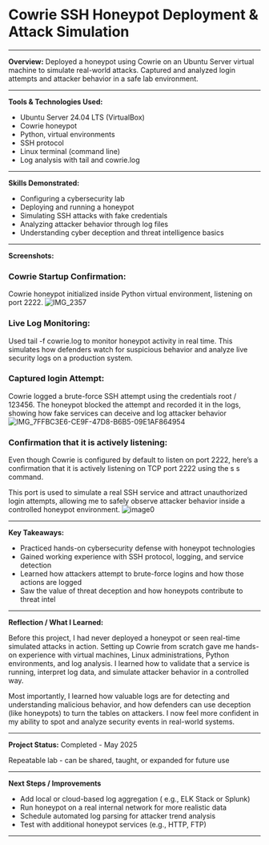 
# Cowrie SSH Honeypot Deployment & Attack Simulation

______________________________________________________________________________________________________

**Overview:**
Deployed a honeypot using Cowrie on an Ubuntu Server virtual machine to simulate real-world attacks. Captured and analyzed login attempts and attacker behavior in a safe lab environment. 

______________________________________________________________________________________________________

**Tools & Technologies Used:**

- Ubuntu Server 24.04 LTS (VirtualBox)
- Cowrie honeypot
- Python, virtual environments
- SSH protocol
- Linux terminal (command line)
- Log analysis with tail and cowrie.log

______________________________________________________________________________________________________

**Skills Demonstrated:**

- Configuring a cybersecurity lab
- Deploying and running a honeypot
- Simulating SSH attacks with fake credentials
- Analyzing attacker behavior through log files
- Understanding cyber deception and threat intelligence basics

______________________________________________________________________________________________________

**Screenshots:**
### Cowrie Startup Confirmation:
Cowrie honeypot initialized inside Python virtual environment, listening on port 2222.
![IMG_2357](https://github.com/user-attachments/assets/db96807d-e1b8-4d88-ae17-ef3f15f8d8ea)
### Live Log Monitoring:
Used tail -f cowrie.log to monitor honeypot activity in real time. This simulates how defenders watch for suspicious behavior and analyze live security logs on a production system. 
### Captured login Attempt:
Cowrie logged a brute-force SSH attempt using the credentials root / 123456. The honeypot blocked the attempt and recorded it in the logs, showing how fake services can deceive and log attacker behavior
![IMG_7FFBC3E6-CE9F-47D8-B6B5-09E1AF864954](https://github.com/user-attachments/assets/7182dc6e-5aae-4e2d-a816-dcfd9c309c85)
### Confirmation that it is actively listening:
Even though Cowrie is configured by default to listen on port 2222, here’s a confirmation that it is actively listening on TCP port 2222 using the s s command. 

This port is used to simulate a real SSH service and attract unauthorized login attempts, allowing me to safely observe attacker behavior inside a controlled honeypot environment. 
![image0](https://github.com/user-attachments/assets/5fd1b679-ce1a-447f-8253-d371a83049a1)

______________________________________________________________________________________________________

**Key Takeaways:**

- Practiced hands-on cybersecurity defense with honeypot technologies
- Gained working experience with SSH protocol, logging, and service detection
- Learned how attackers attempt to brute-force logins and how those actions are logged
- Saw the value of threat deception and how honeypots contribute to threat intel

______________________________________________________________________________________________________

**Reflection / What I Learned:**

Before this project, I had never deployed a honeypot or seen real-time simulated attacks in action. Setting up Cowrie from scratch gave me hands-on experience with virtual machines, Linux administrations, Python environments, and log analysis. I learned how to validate that a service is running, interpret log data, and simulate attacker behavior in a controlled way. 

Most importantly, I learned how valuable logs are for detecting and understanding malicious behavior, and how defenders can use deception (like honeypots) to turn the tables on attackers. I now feel more confident in my ability to spot and analyze security events in real-world systems. 

______________________________________________________________________________________________________

**Project Status:**
Completed - May 2025

Repeatable lab - can be shared, taught, or expanded for future use

______________________________________________________________________________________________________

**Next Steps / Improvements**

- Add local or cloud-based log aggregation ( e.g., ELK Stack or Splunk)
- Run honeypot on a real internal network for more realistic data
- Schedule automated log parsing for attacker trend analysis
- Test with additional honeypot services (e.g., HTTP, FTP)

______________________________________________________________________________________________________
